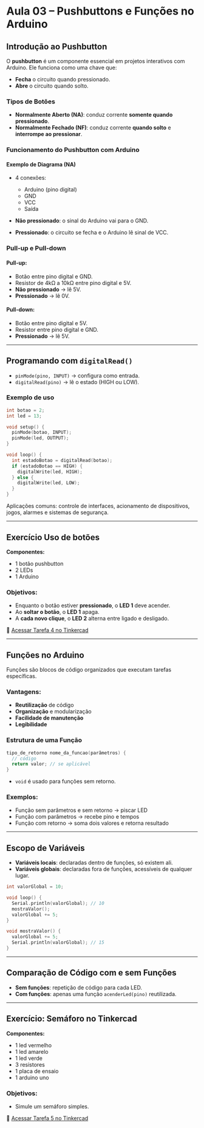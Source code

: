 # Aula 03 – Pushbuttons e Funções no Arduino

## Introdução ao Pushbutton

O **pushbutton** é um componente essencial em projetos interativos com Arduino. Ele funciona como uma chave que:

- **Fecha** o circuito quando pressionado.
- **Abre** o circuito quando solto.

### Tipos de Botões

- **Normalmente Aberto (NA)**: conduz corrente **somente quando pressionado**.
- **Normalmente Fechado (NF)**: conduz corrente **quando solto** e **interrompe ao pressionar**.

### Funcionamento do Pushbutton com Arduino

#### Exemplo de Diagrama (NA)

- 4 conexões:
  - Arduino (pino digital)
  - GND
  - VCC
  - Saída

- **Não pressionado**: o sinal do Arduino vai para o GND.
- **Pressionado**: o circuito se fecha e o Arduino lê sinal de VCC.

### Pull-up e Pull-down

#### Pull-up:

- Botão entre pino digital e GND.
- Resistor de 4kΩ a 10kΩ entre pino digital e 5V.
- **Não pressionado** → lê 5V.
- **Pressionado** → lê 0V.

#### Pull-down:

- Botão entre pino digital e 5V.
- Resistor entre pino digital e GND.
- **Pressionado** → lê 5V.

---

## Programando com `digitalRead()`

- `pinMode(pino, INPUT)` → configura como entrada.
- `digitalRead(pino)` → lê o estado (HIGH ou LOW).

### Exemplo de uso

```cpp
int botao = 2;
int led = 13;

void setup() {
  pinMode(botao, INPUT);
  pinMode(led, OUTPUT);
}

void loop() {
  int estadoBotao = digitalRead(botao);
  if (estadoBotao == HIGH) {
    digitalWrite(led, HIGH);
  } else {
    digitalWrite(led, LOW);
  }
}
```

Aplicações comuns: controle de interfaces, acionamento de dispositivos, jogos, alarmes e sistemas de segurança.

---

## Exercício Uso de botões

**Componentes:**

- 1 botão pushbutton  
- 2 LEDs  
- 1 Arduino

### Objetivos:

- Enquanto o botão estiver **pressionado**, o **LED 1** deve acender.
- Ao **soltar o botão**, o **LED 1** apaga.
- A **cada novo clique**, o **LED 2** alterna entre ligado e desligado.

🔗 [Acessar Tarefa 4 no Tinkercad](https://www.tinkercad.com/joinclass/8EREQRMRQ)

---

## Funções no Arduino

Funções são blocos de código organizados que executam tarefas específicas.

### Vantagens:

- **Reutilização** de código
- **Organização** e modularização
- **Facilidade de manutenção**
- **Legibilidade**

### Estrutura de uma Função

```cpp
tipo_de_retorno nome_da_funcao(parâmetros) {
  // código
  return valor; // se aplicável
}
```

- `void` é usado para funções sem retorno.

### Exemplos:

- Função sem parâmetros e sem retorno → piscar LED
- Função com parâmetros → recebe pino e tempos
- Função com retorno → soma dois valores e retorna resultado

---

## Escopo de Variáveis

- **Variáveis locais**: declaradas dentro de funções, só existem ali.
- **Variáveis globais**: declaradas fora de funções, acessíveis de qualquer lugar.

```cpp
int valorGlobal = 10;

void loop() {
  Serial.println(valorGlobal); // 10
  mostraValor();
  valorGlobal += 5;
}

void mostraValor() {
  valorGlobal += 5;
  Serial.println(valorGlobal); // 15
}
```

---

## Comparação de Código com e sem Funções

- **Sem funções**: repetição de código para cada LED.
- **Com funções**: apenas uma função `acenderLed(pino)` reutilizada.

---

## Exercício: Semáforo no Tinkercad

**Componentes:**

- 1 led vermelho 
- 1 led amarelo
- 1 led verde
- 3 resistores
- 1 placa de ensaio
- 1 arduino uno 

### Objetivos:

- Simule um semáforo simples.

🔗 [Acessar Tarefa 5 no Tinkercad](https://www.tinkercad.com/joinclass/8EREQRMRQ)
